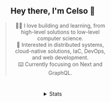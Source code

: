 <div align="center">

## Hey there, I'm Celso 🙂

<div style="max-width: 300px; ">

> 🧙‍♂️ I love building and learning, from high-level solutions to low-level computer science.<br>
> 🦉 Interested in distributed systems, cloud-native solutions, IaC, DevOps, and web development.<br>
> ⌨️ Currently focusing on Next and GraphQL.<br>

</div>

#

<details align="center">
<summary>Stats</summary>

<cr/>

<p style="text-align: center;">
<!--START_SECTION:waka-->

```txt
From: 17 December 2023 - To: 16 January 2024

Markdown     30 hrs 46 mins  █████████▓░░░░░░░░░░░░░░░   38.16 %
TypeScript   24 hrs 26 mins  ███████▓░░░░░░░░░░░░░░░░░   30.30 %
JavaScript   4 hrs 42 mins   █▒░░░░░░░░░░░░░░░░░░░░░░░   05.84 %
HTML         3 hrs 26 mins   █░░░░░░░░░░░░░░░░░░░░░░░░   04.27 %
YAML         3 hrs 16 mins   █░░░░░░░░░░░░░░░░░░░░░░░░   04.07 %
```

<!--END_SECTION:waka-->
</p>
  
<!-- <div> -->
<!---->
<!-- <img src="http://github-readme-stats.vercel.app/api/top-langs/?username=celsobenedetti&layout=compact&custom_title=Languages&include_all_commits=true&count_private=true&langs_count=6&theme=transparent&bg_color=00000000" height="180em"/> -->
<!-- <img src="https://streak-stats.demolab.com?user=celsobenedetti&theme=transparent" height="180rem"/> -->
<!---->
<!-- </div> -->
<!---->
<!-- # -->
<!---->
<!-- <a href="https://wakatime.com/@8a52c0fd-ec78-403a-81d0-07c674c564b3" title="Time coded since Jan 17 2022"> -->
<!-- <img src="https://wakatime.com/badge/user/8a52c0fd-ec78-403a-81d0-07c674c564b3.svg" alt="Wakatime 2022" title="Time coded since Jan 17 2022" /> -->
<!-- </a> -->

</details>

</div>
